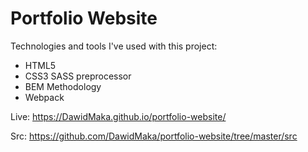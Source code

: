 # Portfolio Website

Technologies and tools I've used with this project:

  - HTML5
  - CSS3 SASS preprocessor
  - BEM Methodology
  - Webpack

  Live: https://DawidMaka.github.io/portfolio-website/

  Src: https://github.com/DawidMaka/portfolio-website/tree/master/src
